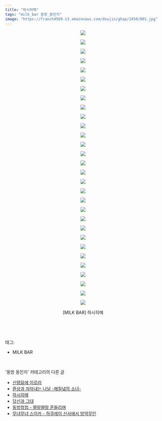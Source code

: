 ```yaml
---
title: "하시히메"
tags: "milk_bar 동방_동인지"
image: "https://franch4569.s3.amazonaws.com/doujin/ghap/2450/001.jpg"
---
```

<div class="article">
<p style="text-align: center; clear: none; float: none;"><img src="{{ site.imgserver2 }}/ghap/2450/001.jpg"/></p>
<p style="text-align: center; clear: none; float: none;"><img src="{{ site.imgserver2 }}/ghap/2450/002.jpg"/></p>
<p style="text-align: center; clear: none; float: none;"><img src="{{ site.imgserver2 }}/ghap/2450/003.jpg"/></p>
<p style="text-align: center; clear: none; float: none;"><img src="{{ site.imgserver2 }}/ghap/2450/004.jpg"/></p>
<p style="text-align: center; clear: none; float: none;"><img src="{{ site.imgserver2 }}/ghap/2450/005.jpg"/></p>
<p style="text-align: center; clear: none; float: none;"><img src="{{ site.imgserver2 }}/ghap/2450/006.jpg"/></p>
<p style="text-align: center; clear: none; float: none;"><img src="{{ site.imgserver2 }}/ghap/2450/007.jpg"/></p>
<p style="text-align: center; clear: none; float: none;"><img src="{{ site.imgserver2 }}/ghap/2450/008.jpg"/></p>
<p style="text-align: center; clear: none; float: none;"><img src="{{ site.imgserver2 }}/ghap/2450/009.jpg"/></p>
<p style="text-align: center; clear: none; float: none;"><img src="{{ site.imgserver2 }}/ghap/2450/010.jpg"/></p>
<p style="text-align: center; clear: none; float: none;"><img src="{{ site.imgserver2 }}/ghap/2450/011.jpg"/></p>
<p style="text-align: center; clear: none; float: none;"><img src="{{ site.imgserver2 }}/ghap/2450/012.jpg"/></p>
<p style="text-align: center; clear: none; float: none;"><img src="{{ site.imgserver2 }}/ghap/2450/013.jpg"/></p>
<p style="text-align: center; clear: none; float: none;"><img src="{{ site.imgserver2 }}/ghap/2450/014.jpg"/></p>
<p style="text-align: center; clear: none; float: none;"><img src="{{ site.imgserver2 }}/ghap/2450/015.jpg"/></p>
<p style="text-align: center; clear: none; float: none;"><img src="{{ site.imgserver2 }}/ghap/2450/016.jpg"/></p>
<p style="text-align: center; clear: none; float: none;"><img src="{{ site.imgserver2 }}/ghap/2450/017.jpg"/></p>
<p style="text-align: center; clear: none; float: none;"><img src="{{ site.imgserver2 }}/ghap/2450/018.jpg"/></p>
<p style="text-align: center; clear: none; float: none;"><img src="{{ site.imgserver2 }}/ghap/2450/019.jpg"/></p>
<p style="text-align: center; clear: none; float: none;"><img src="{{ site.imgserver2 }}/ghap/2450/020.jpg"/></p>
<p style="text-align: center; clear: none; float: none;"><img src="{{ site.imgserver2 }}/ghap/2450/021.jpg"/></p>
<p style="text-align: center; clear: none; float: none;"><img src="{{ site.imgserver2 }}/ghap/2450/022.jpg"/></p>
<p style="text-align: center; clear: none; float: none;"><img src="{{ site.imgserver2 }}/ghap/2450/023.jpg"/></p>
<p style="text-align: center; clear: none; float: none;"><img src="{{ site.imgserver2 }}/ghap/2450/024.jpg"/></p>
<p style="text-align: center; clear: none; float: none;"><img src="{{ site.imgserver2 }}/ghap/2450/025.jpg"/></p>
<p style="text-align: center; clear: none; float: none;"><img src="{{ site.imgserver2 }}/ghap/2450/026.jpg"/></p>
<p style="text-align: center; clear: none; float: none;"><img src="{{ site.imgserver2 }}/ghap/2450/027.jpg"/></p>
<p style="text-align: center; clear: none; float: none;"><img src="{{ site.imgserver2 }}/ghap/2450/028.jpg"/></p>
<p style="text-align: center; clear: none; float: none;"><img src="{{ site.imgserver2 }}/ghap/2450/029.jpg"/></p>
<p style="text-align: center; clear: none; float: none;"><img src="{{ site.imgserver2 }}/ghap/2450/030.jpg"/></p>
<p style="text-align: center; clear: none; float: none;">[MILK BAR] 하시히메</p>
<p><br/></p>
</div><br/>
<div class="tagTrail">
<p>태그: </p>
<ul>
<li>MILK BAR</li>
</ul>
</div><br/>
<div class="another">
<p>'동방 동인지' 카테고리의 다른 글</p>
<ul>
<li><a href="/ghap_2452">신령묘에 이르러</a></li>
<li><a href="/ghap_2451">환상과 자아내는 나날 -해질녘의 소녀-</a></li>
<li><a href="/ghap_2450">하시히메</a></li>
<li><a href="/ghap_2449">당신과 그대</a></li>
<li><a href="/ghap_2447">동방청첩 - 딸랑딸랑 흔들리며</a></li>
<li><a href="/ghap_2446">무녀무녀 스이카 - 하쿠레이 신사에서 방약무인</a></li>
</ul>
</div><br/>
<div class="cb_module cb_fluid">
<div class="cb_wrt cb_profile">
</div><!-- commentList close -->
</div><br/>
